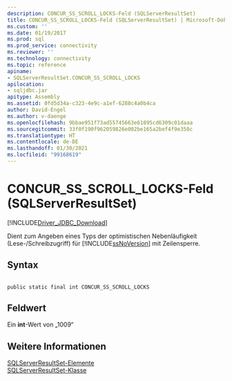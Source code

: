```yaml
---
description: CONCUR_SS_SCROLL_LOCKS-Feld (SQLServerResultSet)
title: CONCUR_SS_SCROLL_LOCKS-Feld (SQLServerResultSet) | Microsoft-Dokumentation
ms.custom: ''
ms.date: 01/19/2017
ms.prod: sql
ms.prod_service: connectivity
ms.reviewer: ''
ms.technology: connectivity
ms.topic: reference
apiname:
- SQLServerResultSet.CONCUR_SS_SCROLL_LOCKS
apilocation:
- sqljdbc.jar
apitype: Assembly
ms.assetid: 0fd5d34a-c323-4e9c-a1ef-6288c4a0b4ca
author: David-Engel
ms.author: v-daenge
ms.openlocfilehash: 9bbae951f73ad55745663e61095cd6309c01daaa
ms.sourcegitcommit: 33f0f190f962059826e002be165a2bef4f9e350c
ms.translationtype: HT
ms.contentlocale: de-DE
ms.lasthandoff: 01/30/2021
ms.locfileid: "99168619"
---
```

# <a name="concur_ss_scroll_locks-field-sqlserverresultset"></a>CONCUR_SS_SCROLL_LOCKS-Feld (SQLServerResultSet)
[!INCLUDE[Driver_JDBC_Download](../../../includes/driver_jdbc_download.md)]

  Dient zum Angeben eines Typs der optimistischen Nebenläufigkeit (Lese-/Schreibzugriff) für [!INCLUDE[ssNoVersion](../../../includes/ssnoversion-md.md)] mit Zeilensperre.  
  
## <a name="syntax"></a>Syntax  
  
```  
  
public static final int CONCUR_SS_SCROLL_LOCKS  
```  
  
## <a name="field-value"></a>Feldwert  
 Ein **int**-Wert von „1009“  
  
## <a name="see-also"></a>Weitere Informationen  
 [SQLServerResultSet-Elemente](../../../connect/jdbc/reference/sqlserverresultset-members.md)   
 [SQLServerResultSet-Klasse](../../../connect/jdbc/reference/sqlserverresultset-class.md)  
  
  
